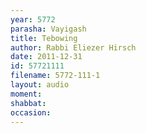 ```yaml
---
year: 5772
parasha: Vayigash
title: Tebowing
author: Rabbi Eliezer Hirsch
date: 2011-12-31
id: 57721111
filename: 5772-111-1
layout: audio
moment: 
shabbat: 
occasion: 
---
```

